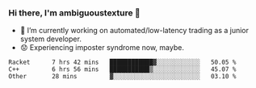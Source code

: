 ### Hi there, I'm ambiguoustexture 👋

<!--
**ambiguoustexture/ambiguoustexture** is a ✨ _special_ ✨ repository because its `README.md` (this file) appears on your GitHub profile.

Here are some ideas to get you started:
-->
- 🔭 I’m currently working on automated/low-latency trading as a junior system developer.
- :worried: Experiencing imposter syndrome now, maybe.

<!--START_SECTION:waka-->

```text
Racket      7 hrs 42 mins   ████████████▓░░░░░░░░░░░░   50.05 %
C++         6 hrs 56 mins   ███████████▒░░░░░░░░░░░░░   45.07 %
Other       28 mins         ▓░░░░░░░░░░░░░░░░░░░░░░░░   03.10 %
```

<!--END_SECTION:waka-->
